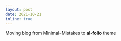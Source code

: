 ```yaml
---
layout: post
date: 2021-10-21
inline: true
---
```


Moving blog from Minimal-Mistakes to **al-folio** theme
